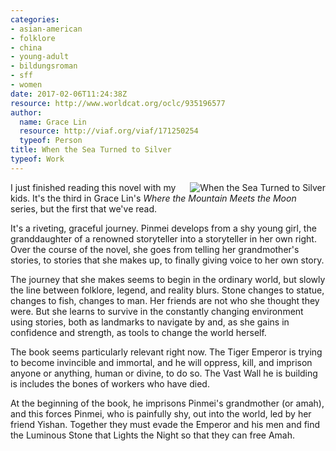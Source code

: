 ```yaml
---
categories:
- asian-american
- folklore
- china
- young-adult
- bildungsroman
- sff
- women
date: 2017-02-06T11:24:38Z
resource: http://www.worldcat.org/oclc/935196577
author:
  name: Grace Lin
  resource: http://viaf.org/viaf/171250254
  typeof: Person
title: When the Sea Turned to Silver
typeof: Work
---
```


<div style="float: right"><img src="cover.jpg" alt="When the Sea Turned to Silver"></div>

I just finished reading this novel with my kids. It's the third in Grace Lin's <em property="p:will_lead_to" resource="http://www.worldcat.org/oclc/244352627">Where the Mountain Meets the Moon</em> series, but the first that we've read.

It's a riveting, graceful journey. Pinmei develops from a shy young girl, the granddaughter of a renowned storyteller into a storyteller in her own right. Over the course of the novel, she goes from telling her grandmother's stories, to stories that she makes up, to finally giving voice to her own story.

The journey that she makes seems to begin in the ordinary world, but slowly the line between folklore, legend, and reality blurs. Stone changes to statue, changes to fish, changes to man. Her friends are not who she thought they were. But she learns to survive in the constantly changing environment using stories, both as landmarks to navigate by and, as she gains in confidence and strength, as tools to change the world herself.

The book seems particularly relevant right now. The Tiger Emperor is trying to become invincible and immortal, and he will oppress, kill, and imprison anyone or anything, human or divine, to do so. The Vast Wall he is building is includes the bones of workers who have died.

At the beginning of the book, he imprisons Pinmei's grandmother (or amah), and this forces Pinmei, who is painfully shy, out into the world, led by her friend Yishan. Together they must evade the Emperor and his men and find the Luminous Stone that Lights the Night so that they can free Amah.
